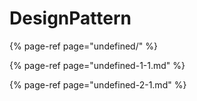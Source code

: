 # DesignPattern

{% page-ref page="undefined/" %}

{% page-ref page="undefined-1-1.md" %}

{% page-ref page="undefined-2-1.md" %}


